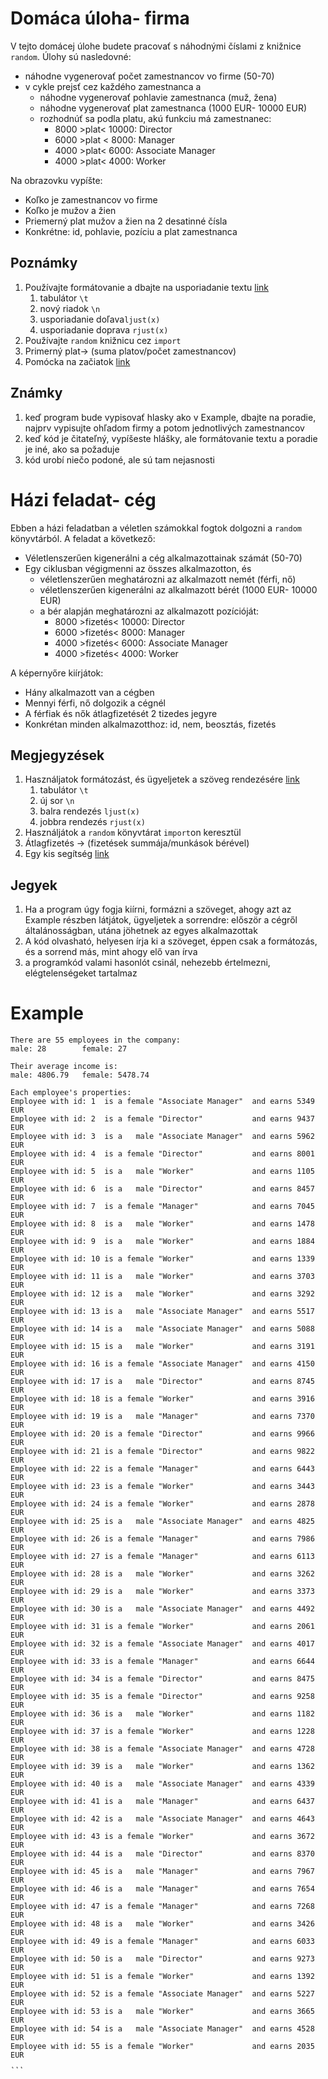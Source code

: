 # Domáca úloha- firma
V tejto domácej úlohe budete pracovať s náhodnými číslami z knižnice `random`. Úlohy sú nasledovné:
- náhodne vygenerovať počet zamestnancov vo firme (50-70)
- v cykle prejsť cez každého zamestnanca a
	- náhodne vygenerovať pohlavie zamestnanca (muž, žena)
	- náhodne vygenerovať plat zamestnanca (1000 EUR- 10000 EUR)
	- rozhodnúť sa podla platu, akú funkciu má zamestnanec:
		-  8000 \>plat< 10000: Director
		-  6000 \>plat < 8000: Manager
		- 4000 \>plat< 6000: Associate Manager
		- 4000 \>plat< 4000: Worker

Na obrazovku vypíšte:
- Koľko je zamestnancov vo firme
- Koľko je mužov a žien
- Priemerný plat mužov a žien na 2 desatinné čísla
- Konkrétne: id, pohlavie, pozíciu a plat zamestnanca 
## Poznámky
1. Používajte formátovanie a dbajte na usporiadanie textu [link](https://github.com/tocee123/spskn_api_2/blob/main/!OnLessons/2022-11-04_01_string_functions.md#escape-characters)
	1. tabulátor `\t`
	2. nový riadok `\n`
	3. usporiadanie doľava`ljust(x)` 
	4. usporiadanie doprava `rjust(x)`
2. Používajte `random` knižnicu cez `import`
3. Primerný plat-> (suma platov/počet zamestnancov)
4. Pomócka na začiatok [link](https://github.com/tocee123/spskn_api_2/blob/main/!OnLessons/2022-11-04_04_exercise.md)
## Známky
1. keď program bude vypisovať hlasky ako v Example, dbajte na poradie, najprv vypisujte ohľadom firmy a potom jednotlivých zamestnancov
2. keď kód je čitateľný, vypíšeste hlášky, ale formátovanie textu a poradie je iné, ako sa požaduje
3. kód urobí niečo podoné, ale sú tam nejasnosti

# Házi feladat- cég
Ebben a házi feladatban a véletlen számokkal fogtok dolgozni a `random` könyvtárból. A feladat a következő:
- Véletlenszerűen kigenerálni a cég alkalmazottainak számát (50-70)
- Egy ciklusban végigmenni az összes alkalmazotton, és 
	- véletlenszerűen meghatározni az alkalmazott nemét (férfi, nő)
	- véletlenszerűen kigenerálni az alkalmazott bérét (1000 EUR- 10000 EUR)
	- a bér alapján meghatározni az alkalmazott pozícióját:
		-  8000 \>fizetés< 10000: Director
		-  6000 \>fizetés< 8000: Manager
		- 4000 \>fizetés< 6000: Associate Manager
		- 4000 \>fizetés< 4000: Worker

A képernyőre kiírjátok:
- Hány alkalmazott van a cégben
- Mennyi férfi, nő dolgozik a cégnél
- A férfiak és nők átlagfizetését 2 tizedes jegyre
- Konkrétan minden alkalmazotthoz: id, nem, beosztás, fizetés
## Megjegyzések
1. Használjatok formátozást, és ügyeljetek a szöveg rendezésére [link](https://github.com/tocee123/spskn_api_2/blob/main/!OnLessons/2022-11-04_01_string_functions.md#escape-characters)
	1. tabulátor `\t`
	2. új sor `\n`
	3. balra rendezés `ljust(x)` 
	4. jobbra rendezés `rjust(x)`
2. Használjátok a `random` könyvtárat `import`on keresztül
3. Átlagfizetés -> (fizetések summája/munkások bérével)
4. Egy kis segítség  [link](https://github.com/tocee123/spskn_api_2/blob/main/!OnLessons/2022-11-04_04_exercise.md)
## Jegyek
1. Ha a program úgy fogja kiírni, formázni a szöveget, ahogy azt az Example részben látjátok, ügyeljetek a sorrendre: először a cégről általánosságban, utána jöhetnek az egyes alkalmazottak
1. A kód olvasható, helyesen írja ki a szöveget, éppen csak a formátozás, és a sorrend más, mint ahogy elő van írva
1. a programkód valami hasonlót csinál, nehezebb értelmezni, elégtelenségeket tartalmaz

# Example
```
There are 55 employees in the company:
male: 28        female: 27

Their average income is:
male: 4806.79   female: 5478.74

Each employee's properties:
Employee with id: 1  is a female "Associate Manager"  and earns 5349 EUR
Employee with id: 2  is a female "Director"           and earns 9437 EUR
Employee with id: 3  is a   male "Associate Manager"  and earns 5962 EUR
Employee with id: 4  is a female "Director"           and earns 8001 EUR
Employee with id: 5  is a   male "Worker"             and earns 1105 EUR
Employee with id: 6  is a   male "Director"           and earns 8457 EUR
Employee with id: 7  is a female "Manager"            and earns 7045 EUR
Employee with id: 8  is a   male "Worker"             and earns 1478 EUR
Employee with id: 9  is a   male "Worker"             and earns 1884 EUR
Employee with id: 10 is a female "Worker"             and earns 1339 EUR
Employee with id: 11 is a   male "Worker"             and earns 3703 EUR
Employee with id: 12 is a   male "Worker"             and earns 3292 EUR
Employee with id: 13 is a   male "Associate Manager"  and earns 5517 EUR
Employee with id: 14 is a   male "Associate Manager"  and earns 5088 EUR
Employee with id: 15 is a   male "Worker"             and earns 3191 EUR
Employee with id: 16 is a female "Associate Manager"  and earns 4150 EUR
Employee with id: 17 is a   male "Director"           and earns 8745 EUR
Employee with id: 18 is a female "Worker"             and earns 3916 EUR
Employee with id: 19 is a   male "Manager"            and earns 7370 EUR
Employee with id: 20 is a female "Director"           and earns 9966 EUR
Employee with id: 21 is a female "Director"           and earns 9822 EUR
Employee with id: 22 is a female "Manager"            and earns 6443 EUR
Employee with id: 23 is a female "Worker"             and earns 3443 EUR
Employee with id: 24 is a female "Worker"             and earns 2878 EUR
Employee with id: 25 is a   male "Associate Manager"  and earns 4825 EUR
Employee with id: 26 is a female "Manager"            and earns 7986 EUR
Employee with id: 27 is a female "Manager"            and earns 6113 EUR
Employee with id: 28 is a   male "Worker"             and earns 3262 EUR
Employee with id: 29 is a   male "Worker"             and earns 3373 EUR
Employee with id: 30 is a   male "Associate Manager"  and earns 4492 EUR
Employee with id: 31 is a female "Worker"             and earns 2061 EUR
Employee with id: 32 is a female "Associate Manager"  and earns 4017 EUR
Employee with id: 33 is a female "Manager"            and earns 6644 EUR
Employee with id: 34 is a female "Director"           and earns 8475 EUR
Employee with id: 35 is a female "Director"           and earns 9258 EUR
Employee with id: 36 is a   male "Worker"             and earns 1182 EUR
Employee with id: 37 is a female "Worker"             and earns 1228 EUR
Employee with id: 38 is a female "Associate Manager"  and earns 4728 EUR
Employee with id: 39 is a   male "Worker"             and earns 1362 EUR
Employee with id: 40 is a   male "Associate Manager"  and earns 4339 EUR
Employee with id: 41 is a   male "Manager"            and earns 6437 EUR
Employee with id: 42 is a   male "Associate Manager"  and earns 4643 EUR
Employee with id: 43 is a female "Worker"             and earns 3672 EUR
Employee with id: 44 is a   male "Director"           and earns 8370 EUR
Employee with id: 45 is a   male "Manager"            and earns 7967 EUR
Employee with id: 46 is a   male "Manager"            and earns 7654 EUR
Employee with id: 47 is a female "Manager"            and earns 7268 EUR
Employee with id: 48 is a   male "Worker"             and earns 3426 EUR
Employee with id: 49 is a female "Manager"            and earns 6033 EUR
Employee with id: 50 is a   male "Director"           and earns 9273 EUR
Employee with id: 51 is a female "Worker"             and earns 1392 EUR
Employee with id: 52 is a female "Associate Manager"  and earns 5227 EUR
Employee with id: 53 is a   male "Worker"             and earns 3665 EUR
Employee with id: 54 is a   male "Associate Manager"  and earns 4528 EUR
Employee with id: 55 is a female "Worker"             and earns 2035 EUR
˛˛˛
